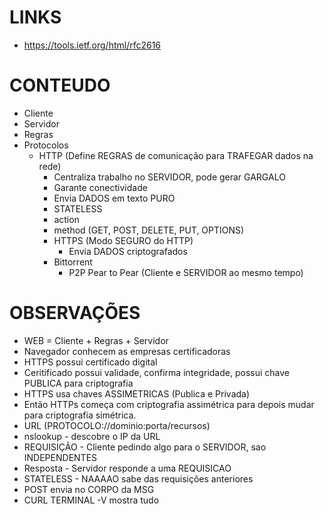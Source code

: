 # LINKS 
- https://tools.ietf.org/html/rfc2616

# CONTEUDO
- Cliente
- Servidor
- Regras
- Protocolos
  - HTTP (Define REGRAS de comunicação para TRAFEGAR dados na rede)
    - Centraliza trabalho no SERVIDOR, pode gerar GARGALO
    - Garante conectividade
    - Envia DADOS em texto PURO
    - STATELESS
    - action
    - method (GET, POST, DELETE, PUT, OPTIONS)
    - HTTPS (Modo SEGURO do HTTP)
      - Envia DADOS criptografados
    - Bittorrent
      - P2P Pear to Pear (Cliente e SERVIDOR ao mesmo tempo)


# OBSERVAÇÕES
- WEB = Cliente + Regras + Servidor
- Navegador conhecem as empresas certificadoras
- HTTPS possui certificado digital
- Ceritificado possui validade, confirma integridade, possui chave PUBLICA para criptografia
- HTTPS usa chaves ASSIMETRICAS (Publica e Privada)
- Então HTTPs começa com criptografia assimétrica para depois mudar para criptografia simétrica.
- URL (PROTOCOLO://dominio:porta/recursos)
- nslookup - descobre o IP da URL
- REQUISIÇÃO - Cliente pedindo algo para o SERVIDOR, sao INDEPENDENTES
- Resposta - Servidor responde a uma REQUISICAO
- STATELESS - NAAAAO sabe das requisições anteriores
- POST envia no CORPO da MSG
- CURL TERMINAL -V mostra tudo
